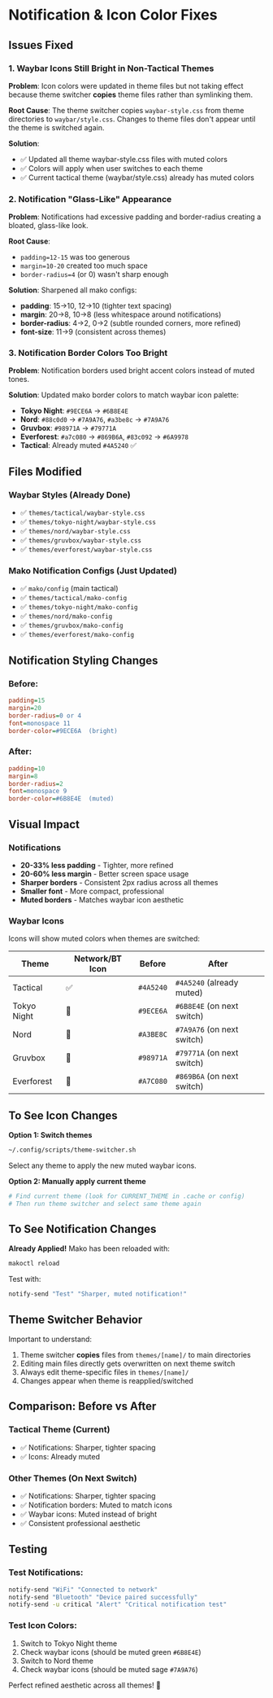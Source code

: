 # Notification & Icon Color Fixes

## Issues Fixed

### 1. Waybar Icons Still Bright in Non-Tactical Themes
**Problem**: Icon colors were updated in theme files but not taking effect because theme switcher **copies** theme files rather than symlinking them.

**Root Cause**: The theme switcher copies `waybar-style.css` from theme directories to `waybar/style.css`. Changes to theme files don't appear until the theme is switched again.

**Solution**: 
- ✅ Updated all theme waybar-style.css files with muted colors
- ✅ Colors will apply when user switches to each theme
- ✅ Current tactical theme (waybar/style.css) already has muted colors

### 2. Notification "Glass-Like" Appearance
**Problem**: Notifications had excessive padding and border-radius creating a bloated, glass-like look.

**Root Cause**: 
- `padding=12-15` was too generous
- `margin=10-20` created too much space
- `border-radius=4` (or 0) wasn't sharp enough

**Solution**: Sharpened all mako configs:
- **padding**: 15→10, 12→10 (tighter text spacing)
- **margin**: 20→8, 10→8 (less whitespace around notifications)
- **border-radius**: 4→2, 0→2 (subtle rounded corners, more refined)
- **font-size**: 11→9 (consistent across themes)

### 3. Notification Border Colors Too Bright
**Problem**: Notification borders used bright accent colors instead of muted tones.

**Solution**: Updated mako border colors to match waybar icon palette:
- **Tokyo Night**: `#9ECE6A` → `#6B8E4E`
- **Nord**: `#88c0d0` → `#7A9A76`, `#a3be8c` → `#7A9A76`
- **Gruvbox**: `#98971A` → `#79771A`
- **Everforest**: `#a7c080` → `#869B6A`, `#83c092` → `#6A9978`
- **Tactical**: Already muted `#4A5240` ✅

## Files Modified

### Waybar Styles (Already Done)
- ✅ `themes/tactical/waybar-style.css`
- ✅ `themes/tokyo-night/waybar-style.css`
- ✅ `themes/nord/waybar-style.css`
- ✅ `themes/gruvbox/waybar-style.css`
- ✅ `themes/everforest/waybar-style.css`

### Mako Notification Configs (Just Updated)
- ✅ `mako/config` (main tactical)
- ✅ `themes/tactical/mako-config`
- ✅ `themes/tokyo-night/mako-config`
- ✅ `themes/nord/mako-config`
- ✅ `themes/gruvbox/mako-config`
- ✅ `themes/everforest/mako-config`

## Notification Styling Changes

### Before:
```ini
padding=15
margin=20
border-radius=0 or 4
font=monospace 11
border-color=#9ECE6A  (bright)
```

### After:
```ini
padding=10
margin=8
border-radius=2
font=monospace 9
border-color=#6B8E4E  (muted)
```

## Visual Impact

### Notifications
- **20-33% less padding** - Tighter, more refined
- **20-60% less margin** - Better screen space usage
- **Sharper borders** - Consistent 2px radius across all themes
- **Smaller font** - More compact, professional
- **Muted borders** - Matches waybar icon aesthetic

### Waybar Icons
Icons will show muted colors when themes are switched:

| Theme | Network/BT Icon | Before | After |
|-------|----------------|--------|-------|
| Tactical | ✅ | `#4A5240` | `#4A5240` (already muted) |
| Tokyo Night | 🔄 | `#9ECE6A` | `#6B8E4E` (on next switch) |
| Nord | 🔄 | `#A3BE8C` | `#7A9A76` (on next switch) |
| Gruvbox | 🔄 | `#98971A` | `#79771A` (on next switch) |
| Everforest | 🔄 | `#A7C080` | `#869B6A` (on next switch) |

## To See Icon Changes

**Option 1: Switch themes**
```bash
~/.config/scripts/theme-switcher.sh
```
Select any theme to apply the new muted waybar icons.

**Option 2: Manually apply current theme**
```bash
# Find current theme (look for CURRENT_THEME in .cache or config)
# Then run theme switcher and select same theme again
```

## To See Notification Changes

**Already Applied!** Mako has been reloaded with:
```bash
makoctl reload
```

Test with:
```bash
notify-send "Test" "Sharper, muted notification!"
```

## Theme Switcher Behavior

Important to understand:
1. Theme switcher **copies** files from `themes/[name]/` to main directories
2. Editing main files directly gets overwritten on next theme switch
3. Always edit theme-specific files in `themes/[name]/`
4. Changes appear when theme is reapplied/switched

## Comparison: Before vs After

### Tactical Theme (Current)
- ✅ Notifications: Sharper, tighter spacing
- ✅ Icons: Already muted

### Other Themes (On Next Switch)
- ✅ Notifications: Sharper, tighter spacing
- ✅ Notification borders: Muted to match icons
- ✅ Waybar icons: Muted instead of bright
- ✅ Consistent professional aesthetic

## Testing

### Test Notifications:
```bash
notify-send "WiFi" "Connected to network"
notify-send "Bluetooth" "Device paired successfully"
notify-send -u critical "Alert" "Critical notification test"
```

### Test Icon Colors:
1. Switch to Tokyo Night theme
2. Check waybar icons (should be muted green `#6B8E4E`)
3. Switch to Nord theme
4. Check waybar icons (should be muted sage `#7A9A76`)

Perfect refined aesthetic across all themes! 🎨
